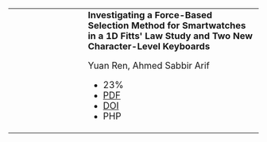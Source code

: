 <!-- ---
title: "Paper Title Number 1"
collection: publications
permalink: /publication/2009-10-01-paper-title-number-1
excerpt: 'This paper is about the number 1. The number 2 is left for future work.'
date: 2009-10-01
venue: 'Journal 1'
paperurl: 'http://academicpages.github.io/files/paper1.pdf'
citation: 'Your Name, You. (2009). &quot;Paper Title Number 1.&quot; <i>Journal 1</i>. 1(1).'
---
This paper is about the number 1. The number 2 is left for future work.

[Download paper here](http://academicpages.github.io/files/paper1.pdf)

Recommended citation: Your Name, You. (2009). "Paper Title Number 1." <i>Journal 1</i>. 1(1). -->
<!DOCTYPE html>
<html>
<head>
<style>
  table {
    font-size: 18px;
  }
  
  ul li {
    display: inline;
    padding: 10px;
  }
</style>
</head>
 
  
<body>
  <table>
    <tbody>
      <colgroup>
        <col width="30%" />
        <col width="70%" />
      </colgroup>
      <tr>
        <td><img src="" /></td>
        <td>
          <strong>Investigating a Force-Based Selection Method for Smartwatches in a 1D Fitts' Law Study and Two New Character-Level Keyboards</strong>
          <p>Yuan Ren, Ahmed Sabbir Arif</p>
          <ul>
            <li>23%</li>
            <li><a href="">PDF</a></li>
            <li><a href="https://doi.org/10.1145/3569009.3572741">DOI</a></li>
            <li>PHP</li>
          </ul>  
        </td>
      </tr>
    </tbody>
  </table>
</body>
</html>
